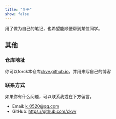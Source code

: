 ```yaml
---
title: "关于"
show: false
---
```


用了做为自己的笔记，也希望能顺便帮到某位同学。

## 其他

### 仓库地址
你可以forck本仓库[ckvv.github.io](https://github.com/ckvv/ckvv.github.io)，并用来写自己的博客

### 联系方式
如果你有什么问题，可以联系我或在下方留言。
+ Email: [k_0520@qq.com](mailto:k_0520@qq.com)
+ GitHub: <https://github.com/ckvv>



